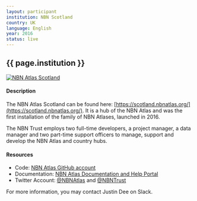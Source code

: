 ```yaml
---
layout: participant
institution: NBN Scotland
country: UK
language: English
year: 2016
status: live
---
```


## {{ page.institution }}

[![NBN Atlas Scotland](../assets/img/participants/nbnatlas-scotland.png)](https://scotland.nbnatlas.org/)

#### Description 
The NBN Atlas Scotland can be found here: [https://scotland.nbnatlas.org/](https://scotland.nbnatlas.org/). It is a hub of the NBN Atlas and was the first installation of the family of NBN Atlases, launched in 2016.

The NBN Trust employs two full-time developers, a project manager, a data manager and two part-time support officers to manage, support and develop the NBN Atlas and country hubs.


#### Resources

- Code: [NBN Atlas GitHub account](https://github.com/nbnuk)
- Documentation: [NBN Atlas Documentation and Help Portal](https://docs.nbnatlas.org/)
- Twitter Account: [@NBNAtlas](https://twitter.com/NBNAtlas) and [@NBNTrust](https://twitter.com/NBNTrust)



For more information, you may contact Justin Dee on Slack.
